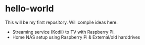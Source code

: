 # hello-world
This will be my first repository. Will compile ideas here. 

- Streaming service (Kodii) to TV with Raspberry Pi.
- Home NAS setup using Raspberry Pi & External/old harddrives
